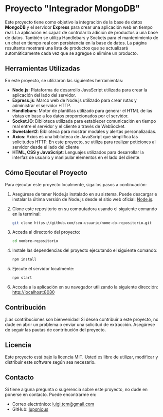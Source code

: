 # Proyecto "Integrador MongoDB"

Este proyecto tiene como objetivo la integración de la base de datos **MongoDB** y el servidor **Express** para crear una aplicación web en tiempo real. La aplicación es capaz de controlar la adición de productos a una base de datos. También se utiliza Handlebars y Sockets para el mantenimiento de un chat en tiempo real con persistencia en la base de datos. La página resultante mostrará una lista de productos que se actualizará automáticamente cada vez que se agregue o elimine un producto.

## Herramientas Utilizadas

En este proyecto, se utilizaron las siguientes herramientas:

- **Node.js**: Plataforma de desarrollo JavaScript utilizada para crear la aplicación del lado del servidor.
- **Express.js**: Marco web de Node.js utilizado para crear rutas y administrar el servidor HTTP.
- **Handlebars**: Motor de plantillas utilizado para generar el HTML de las vistas en base a los datos proporcionados por el servidor.
- **Socket.IO**: Biblioteca utilizada para establecer comunicación en tiempo real entre el servidor y el cliente a través de WebSocket.
- **Sweetalert2**: Biblioteca para mostrar modales y alertas personalizadas.
- **Axios**: Axios es una biblioteca de JavaScript que simplifica las solicitudes HTTP. En este proyecto, se utiliza para realizar peticiones al servidor desde el lado del cliente
- **HTML, CSS y JavaScript**: Lenguajes utilizados para desarrollar la interfaz de usuario y manipular elementos en el lado del cliente.

## Cómo Ejecutar el Proyecto

Para ejecutar este proyecto localmente, siga los pasos a continuación:

1. Asegúrese de tener Node.js instalado en su sistema. Puede descargar e instalar la última versión de Node.js desde el sitio web oficial: [Node.js](https://nodejs.org/).

2. Clone este repositorio en su computadora usando el siguiente comando en la terminal:

   ```bash
   git clone https://github.com/seu-usuario/nome-do-repositorio.git
   ```

3. Acceda al directorio del proyecto:

   ```bash
   cd nombre-repositorio
   ```

4. Instale las dependencias del proyecto ejecutando el siguiente comando:

   ```bash
   npm install
   ```

5. Ejecute el servidor localmente:

   ```bash
   npm start
   ```

6. Acceda a la aplicación en su navegador utilizando la siguiente dirección: [http://localhost:8080](http://localhost:8080)

## Contribución

¡Las contribuciones son bienvenidas!
Si desea contribuir a este proyecto, no dude en abrir un problema o enviar una solicitud de extracción.
Asegúrese de seguir las pautas de contribución del proyecto.

## Licencia

Este proyecto está bajo la licencia MIT. Usted es libre de utilizar, modificar y distribuir este software según sea necesario.

## Contacto

Si tiene alguna pregunta o sugerencia sobre este proyecto, no dude en ponerse en contacto. Puede encontrarme en:

- Correo electrónico: luigi.tcm@gmail.com
- GitHub: [luponious](https://github.com/luponious)
